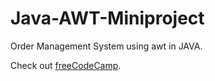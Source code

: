 # Java-AWT-Miniproject
Order Management System using awt in JAVA.

<p>Check out <a href="https://github.com/Vashesh08/Java-AWT-Miniproject/files/7705494/Miniproject.Report.pdf" target="_blank" rel="noopener noreferrer">freeCodeCamp</a>.</p>
<object data="" type="application/pdf" width="100%" height="900px">

  
   

